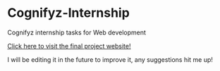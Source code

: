 # Cognifyz-Internship
Cognifyz internship tasks for Web development

[Click here to visit the final project website!](https://jj-hacks.github.io/Cognifyz-Internship-WebDev/Elona.html)

I will be editing it in the future to improve it, any suggestions hit me up!
